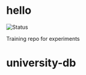 # hello

![Status](https://travis-ci.org/adamvm/hello.svg?branch=master)

Training repo for experiments
# university-db
